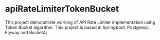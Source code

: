 # apiRateLimiterTokenBucket
This project demonstrate working of API Rate Limiter implementation using Token Bucket algorithm. This project is based in Springboot, Postgresql, Flyway and Bucket4j
